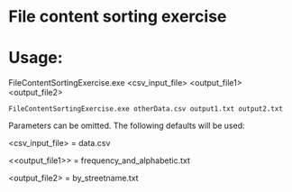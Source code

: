 # File content sorting exercise

Usage:
=======

FileContentSortingExercise.exe <csv_input_file> <output_file1> <output_file2>

```
FileContentSortingExercise.exe otherData.csv output1.txt output2.txt
```

Parameters can be omitted. The following defaults will be used:

<csv_input_file> = data.csv

<<output_file1>> = frequency_and_alphabetic.txt

<output_file2> = by_streetname.txt